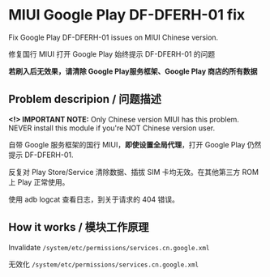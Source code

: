 # MIUI Google Play DF-DFERH-01 fix

Fix Google Play DF-DFERH-01 issues on MIUI Chinese version.

修复国行 MIUI 打开 Google Play 始终提示 DF-DFERH-01 的问题

**若刷入后无效果，请清除 Google Play服务框架、Google Play 商店的所有数据**

## Problem descripion / 问题描述

**<!> IMPORTANT NOTE:** Only Chinese version MIUI has this problem. NEVER install this module if you're NOT Chinese version user.

自带 Google 服务框架的国行 MIUI，**即使设置全局代理**，打开 Google Play 仍然提示 DF-DFERH-01.

反复对 Play Store/Service 清除数据、插拔 SIM 卡均无效。在其他第三方 ROM 上 Play 正常使用。

使用 adb logcat 查看日志，到关于请求的 404 错误。

## How it works / 模块工作原理

Invalidate `/system/etc/permissions/services.cn.google.xml`

无效化 `/system/etc/permissions/services.cn.google.xml`